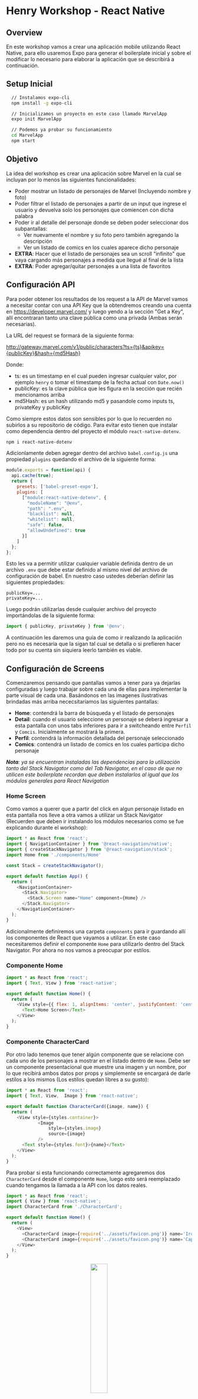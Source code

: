 # Henry Workshop - React Native

## Overview

En este workshop vamos a crear una aplicación mobile utilizando React Native, para ello usaremos Expo para generar el boilerplate inicial y sobre el modificar lo necesario para elaborar la aplicación que se describirá a continuación.

## Setup Inicial

```bash
  // Instalamos expo-cli
  npm install -g expo-cli

  // Inicializamos un proyecto en este caso llamado MarvelApp
  expo init MarvelApp

  // Podemos ya probar su funcionamiento
  cd MarvelApp
  npm start
```

## Objetivo

La idea del workshop es crear una aplicación sobre Marvel en la cual se incluyan por lo menos las siguientes funcionalidades:

 - Poder mostrar un listado de personajes de Marvel (Incluyendo nombre y foto)
 - Poder filtrar el listado de personajes a partir de un input que ingrese el usuario y devuelva solo los personajes que comiencen con dicha palabra
 - Poder ir al detalle del personaje donde se deben poder seleccionar dos subpantallas:
    * Ver nuevamente el nombre y su foto pero también agregando la descripción 
    * Ver un listado de comics en los cuales aparece dicho personaje
- __EXTRA__: Hacer que el listado de personajes sea un scroll "infinito" que vaya cargando más personajes a medida que llegué al final de la lista
- __EXTRA__: Poder agregar/quitar personajes a una lista de favoritos


## Configuración API

Para poder obtener los resultados de los request a la API de Marvel vamos a necesitar contar con una API Key que la obtendremos creando una cuenta en https://developer.marvel.com/ y luego yendo a la sección "Get a Key", allí encontraran tanto una clave pública como una privada (Ambas serán necesarias).

La URL del request se formará de la siguiente forma:

http://gateway.marvel.com/v1/public/characters?ts={ts}&apikey={publicKey}&hash={md5Hash}

Donde:
 * ts: es un timestamp en el cual pueden ingresar cualquier valor, por ejemplo `henry` o tomar el timestamp de la fecha actual con `Date.now()`
 * publicKey: es la clave pública que les figura en la sección que recién mencionamos arriba
 * md5Hash: es un hash utilizando md5 y pasandole como inputs ts, privateKey y publicKey

Como siempre estos datos son sensibles por lo que lo recuerden no subirlos a su repositorio de código. Para evitar esto tienen que instalar como dependencia dentro del proyecto el módulo `react-native-dotenv`.

```bash
npm i react-native-dotenv
```

Adicionlamente deben agregar dentro del archivo `babel.config.js` una propiedad `plugins` quedando el archivo de la siguiente forma:

```js
module.exports = function(api) {
  api.cache(true);
  return {
    presets: ['babel-preset-expo'],
    plugins: [
      ["module:react-native-dotenv", {
        "moduleName": "@env",
        "path": ".env",
        "blacklist": null,
        "whitelist": null,
        "safe": false,
        "allowUndefined": true
      }]
    ]
  };
};
```

Esto les va a permitir utilizar cualquier variable definida dentro de un archivo `.env` que debe estar definido al mismo nivel del archivo de configuración de babel. En nuestro caso ustedes deberían definir las siguientes propiedades:

```
publicKey=...
privateKey=...
```

Luego podrán utilizarlas desde cualquier archivo del proyecto importándolas de la siguiente forma:

```js
import { publicKey, privateKey } from '@env';
```

A continuación les daremos una guía de como ir realizando la aplicación pero no es necesaria que la sigan tal cual se detalla o si prefieren hacer todo por su cuenta sin siquiera leerlo también es viable.

## Configuración de Screens

Comenzaremos pensando que pantallas vamos a tener para ya dejarlas configuradas y luego trabajar sobre cada una de ellas para implementar la parte visual de cada una. Basándonos en las imagenes ilustrativas brindadas más arriba nececsitaríamos las siguientes pantallas:

 * __Home__: contendrá la barra de búsqueda y el listado de personajes
 * __Detail__: cuando el usuario seleccione un personaje se deberá ingresar a esta pantalla con unos tabs inferiores para ir a switcheando entre `Perfil` y `Comcis`. Inicialmente se mostrará la primera.
 * __Perfil__: contendrá la información detallada del personaje seleccionado
 * __Comics__: contendrá un listado de comics en los cuales participa dicho personaje

*__Nota__: ya se encuentran instaladas las dependencias para la utilización tanto del Stack Navigator como del Tab Navigator, en el caso de que no utilicen este boilerplate recordan que deben instalarlos al igual que los módulos generales para React Navigation*

 ### Home Screen

Como vamos a querer que a partir del click en algun personaje listado en esta pantalla nos lleve a otra vamos a utilizar un Stack Navigator (Recuerden que deben ir instalando los módulos necesarios como se fue explicando durante el workshop):

```js
import * as React from 'react';
import { NavigationContainer } from '@react-navigation/native';
import { createStackNavigator } from '@react-navigation/stack';
import Home from './components/Home'

const Stack = createStackNavigator();

export default function App() {
  return (
    <NavigationContainer>
      <Stack.Navigator>
        <Stack.Screen name="Home" component={Home} />
      </Stack.Navigator>
    </NavigationContainer>
  );
}
```

Adicionalmente definiremos una carpeta `components` para ir guardando allí los componentes de React que vayamos a utilizar. En este caso necesitaremos definir el componente `Home` para utilizarlo dentro del Stack Navigator. Por ahora no nos vamos a preocupar por estilos.

### Componente Home

```js
import * as React from 'react';
import { Text, View } from 'react-native';

export default function Home() {
  return (
    <View style={{ flex: 1, alignItems: 'center', justifyContent: 'center' }}>
      <Text>Home Screen</Text>
    </View>
  );
}
```

### Componente CharacterCard

Por otro lado tenemos que tener algún componente que se relacione con cada uno de los personajes a mostrar en el listado dentro de `Home`. Debe ser un componente presentacional que muestre una imagen y un nombre, por lo que recibirá ambos datos por props y simplemente se encargará de darle estilos a los mismos (Los estilos quedan libres a su gusto):

```js
import * as React from 'react';
import { Text, View,  Image } from 'react-native';

export default function CharacterCard({image, name}) {
  return (
    <View style={styles.container}>
			<Image 
				style={styles.image}
				source={image}
			/>
      <Text style={styles.font}>{name}</Text>
    </View>
  );
}
```

Para probar si esta funcionando correctamente agregaremos dos `CharacterCard` desde el componente `Home`, luego esto será reemplazado cuando tengamos la llamada a la API con los datos reales.

```js
import * as React from 'react';
import { View } from 'react-native';
import CharacterCard from './CharacterCard';

export default function Home() {
  return (
    <View>
      <CharacterCard image={require('../assets/favicon.png')} name='Iron Man' />
      <CharacterCard image={require('../assets/favicon.png')} name='Captain America' />
    </View>
  );
}
```

<p align="center">
  <img src="./screens/1.jpeg" style="width: 30%"/>
</p>

Ahora quisieramos que cuando se haga click en alguno de los personajes nos rediriga a la pantalla de `Detail` para eso tenemos que hacer uso del método `navigate` de la prop `navigation` que reciben todos los componentes.

El inconveniente que tenemos ahora es que `CharacterCard` no recibe de forma automática el objeto `navigation` como si lo hace `Home`. Por lo que tenemos dos posibles soluciones:

  1. Le pasamos la prop a `CharacterCard` desde `Home`
  2. Utilizamos el hook `useNavigation` en el componente `CharacterCard` para darle acceso al objeto `navigation`

Adicionalmente, el componente nativo `View` no dispone de un event listener `onPress` para detectar los touches por lo que vamos a cambiarlo por alguno de los Touchables que vimos antes (En particular en nuestra guia de ejemplo utilizaremos el `TouchableOpacity`).

```js
export default function Home() {
  return (
    <View>
      {/* Opcion 1 */}
      <CharacterCard {...props} image={require('../assets/favicon.png')} name='Iron Man' />
      <CharacterCard {...props} image={require('../assets/favicon.png')} name='Captain America' />

      {/* Opcion 2 */}
      <CharacterCard image={require('../assets/favicon.png')} name='Iron Man' />
      <CharacterCard image={require('../assets/favicon.png')} name='Captain America' />
    </View>
  );
}
```

```js
// Opcion 1
export default function CharacterCard({image, name, navigation}) {
  return (
    <TouchableOpacity 
			style={styles.container}
			onPress={() => navigation.navigate('Detail')}
	>
			<Image 
				style={styles.image}
				source={image}
			/>
      <Text style={styles.font}>{name}</Text>
    </TouchableOpacity>
  );
}

// Opcion 2
import { useNavigation } from '@react-navigation/native';

export default function CharacterCard({image, name}) {
	const navigation = useNavigation();
  return (
    <TouchableOpacity 
			style={styles.container}
			onPress={() => navigation.navigate('Detail')}
	>
			<Image 
				style={styles.image}
				source={image}
			/>
      <Text style={styles.font}>{name}</Text>
    </TouchableOpacity>
  );
}
```

### Detail Screen

Ahora nos falta crear la screen para los detalles del personaje ya que sino al hacer click no redirigirá a ninguna parte ya que no encontrará ninguna pantatlla que matchee con 'Detail'.

```js
import Detail from './components/Detail';

export default function App() {
  return (
    <NavigationContainer>
      <Stack.Navigator>
        <Stack.Screen name="Home" component={Home} />
        <Stack.Screen name="Detail" component={Detail} />
      </Stack.Navigator>
    </NavigationContainer>
  );
}
```

Y obviamente tenemos que crear nuestro componente `Detatils` que queremos que sea a su vez un nested navigator ya que queremos tener dos tabs en la parte inferior de este pantalla para poder switchear entre `Information` y `Comics`. Recuerden nuevamente que deben instalar el módulo para usar un Tab Navigator.

```js
import * as React from 'react';
import { createBottomTabNavigator } from '@react-navigation/bottom-tabs';
import MaterialCommunityIcons from 'react-native-vector-icons/Ionicons';

const Tab = createBottomTabNavigator();


export default function Detail() {
  return (
    <Tab.Navigator
      initialRouteName="Information"
      tabBarOptions={{
        activeTintColor: 'darkred'
      }}
    >
      <Tab.Screen 
        name="Information" 
        component={Information} 
        options={{
          tabBarIcon: ({ color, size }) => (
            <MaterialCommunityIcons name="information-circle" color={color} size={size} />
          )
        }}
      />
      <Tab.Screen 
        name="Comics" 
        component={Comics} 
        options={{
          tabBarIcon: ({ color, size }) => (
            <MaterialCommunityIcons name="book" color={color} size={size} />
          )
        }}
      />
    </Tab.Navigator>
  );
}
```

<p align="center">
  <img src="./screens/2.jpeg" style="width: 30%"/>
</p>

Por el momento los componentes `Information` y `Comics` simplementen seran un `<View>` con un `<Text>`, más adelante volveremos sobre ellos para implementarlos bien. Por lo que por ahora habrá que simplemente crear dichos componentes en la carpeta components e importalos en `Detail`.

Si quieren cambiar los iconos del Tab Navigator pueden buscar el listado completo en https://ionic.io/ionicons o incluso pueden utilizar otros paquetes de íconos si prefieren.

### Obtener personajes desde la API

Empecemos a darle más forma a nuestra aplicación sacando los dos personajes hardcodeados que tenemos en `Home` y utilizando los que devuelva la API. En primer lugar vamos a probar si la conexión de la API es exitosa intentado hacer un request cuando el componente `Home` se monta.

Para ello vamos a utilizar `axios` y un paquete llamado `md5` para lograr el hash que nos pide la API de Marvel, nuevamente van a tener que instalarlos:

```bash
  npm install axios md5
```

Para mejor organizacion vamos a crear un archivo `config.js` dentro de la carpeta `MarvelApp` donde haremos la lógica del hash md5 para luego simplemente traer los valores en los componentes que tengan que hacer los request y usarlos. 

```js
import md5 from 'md5';
// Toma los valores de la clave pública y provada desde el archivo .env
import { publicKey, privateKey } from '@env';

const ts = Date.now();
// Generamos el hash que nos pide la API pasandole como parámetro 
// a la función md5 un string que concatene el ts + privateKey + publicKey
const hash = md5(`${ts}${privateKey}${publicKey}`);

// Exportamos un objeto con los datos necesarios para usar la API
// para que luego podamos importarlo desde cualquier componente
const apiParams = {
  ts,
  apikey: publicKey,
  hash,
	baseURL: 'https://gateway.marvel.com'
};
export default apiParams;
```

Ahora vamos a modificar el componente `Home` para que haga el request:

```js
import apiParams from '../config.js';
import axios from 'axios';

export default function Home() {
  const [isLoading, setLoading] = useState(true);
  const [data, setData] = useState([]);
  const { ts, apikey, hash, baseURL } = apiParams;

  useEffect(() => {
    axios.get(`${baseURL}/v1/public/characters`, {
      params: {
        ts,
        apikey,
        hash
      }
    })
      .then(response => setData(response.data.data.results))
      .catch(error => console.error(error))
      .finally(() => setLoading(false));
  }, []);

  return (
    <View>
      {isLoading 
        ? <ActivityIndicator size="large" color="#00ff00" /> 
        : (
          <FlatList
            data={data}
            keyExtractor={({ id }) => id.toString()}
            renderItem={({ item }) => (
              <CharacterCard 
                image={`${item?.thumbnail?.path}.${item?.thumbnail.extension}`} 
                name={item.name} />
            )}
          />
        )
      }
    </View>
  );
}
```

<p align="center">
  <img src="./screens/3.jpeg" style="width: 30%"/>
</p>


### Obtener detalles de un personaje en particular

Ya teniendo la lista de personajes ahora enfoquémosnos en los detalles de uno de ellos en particular al hacerle click. Para esto vamos a necesitar hacer un request a `https://gateway.marvel.com/v1/public/characters/{characterId}`. Una vez obtenidos dichos datos deberíamos pasarselos al componentet `Information` (Mostraremos allí el nombre, la descripción y una imagen del personaje).

```js
export default function Home() {
  ...

  return (
    <View>
      {isLoading 
        ? <ActivityIndicator size="large" color="#00ff00" /> 
        : (
          <FlatList
            data={data}
            keyExtractor={({ id }) => id.toString()}
            renderItem={({ item }) => (
              <CharacterCard 
                id={item.id}
                image={`${item?.thumbnail?.path}.${item?.thumbnail.extension}`} 
                name={item.name} />
            )}
          />
        )
      }
    </View>
  );
}
```

```js
import React, { useState, useEffect } from 'react';
import { ActivityIndicator } from 'react-native';
import { createBottomTabNavigator } from '@react-navigation/bottom-tabs';
import MaterialCommunityIcons from 'react-native-vector-icons/Ionicons';
import Information from './Information';
import Comics from './Comics';
import apiParams from '../config.js';
import axios from 'axios';

const Tab = createBottomTabNavigator();

export default function Detail({ route }) {
  const [isLoading, setLoading] = useState(true);
  const [data, setData] = useState([]);
  const { ts, apikey, hash, baseURL } = apiParams;

  useEffect(() => {
    axios.get(`${baseURL}/v1/public/characters/${route.params.id}`, {
      params: {
        ts,
        apikey,
        hash
      }
    })
      .then(response => setData(response.data.data.results[0]))
      .catch(error => console.error(error))
      .finally(() => setLoading(false));
  }, []);

  return (
    <Tab.Navigator
      initialRouteName="Information"
      tabBarOptions={{
        activeTintColor: 'darkred'
      }}
    >
      <Tab.Screen 
        name="Information" 
        options={{
          tabBarIcon: ({ color, size }) => (
            <MaterialCommunityIcons name="information-circle" color={color} size={size} />
          )
        }}
      >
        {() => 
          (isLoading
            ? <ActivityIndicator size="large" color="#00ff00" /> 
            : <Information 
                image={`${data?.thumbnail?.path}.${data.thumbnail.extension}`}
                name={data.name}
                description={data.description} 
              />
          )
        }
      </Tab.Screen>
      <Tab.Screen 
        name="Comics" 
        component={Comics} 
        options={{
          tabBarIcon: ({ color, size }) => (
            <MaterialCommunityIcons name="book" color={color} size={size} />
          )
        }}
      />
    </Tab.Navigator>
  );
}
```

Ahora ya podemos hacer uso de las propiedades que pasa el componente `Detail` al componente `Information`:

```js
export default function Information({ image, name, description }) {
  return (
    <View style={styles.container}>
      <Image 
        style={styles.image}
        source={{uri: image}}
      />
      <Text style={styles.title}>{name}</Text>
      <Text style={styles.description}>{description}</Text>
    </View>
  )
}
```

<p align="center">
  <img src="./screens/4.jpeg" style="width: 30%"/>
</p>

### Obtener comics de un personaje en particular

Nos falta completar la pantalla de comics por lo que podríamos pasarle como prop la lista de comics que si se fijan ya la obtenemos cuando hacemos el request para los detalles del personaje en `data.comics.items`. Por lo que vamos a pasarselo al componente `Comics` y luego allí crearemos otro componente `Comic` para renderizar cada uno de la lista.

```js
...
      <Tab.Screen 
        name="Comics" 
        options={{
          tabBarIcon: ({ color, size }) => (
            <MaterialCommunityIcons name="book" color={color} size={size} />
          )
        }}
      >
        {() => 
          (isLoading
            ? <ActivityIndicator size="large" color="#00ff00" /> 
            : <Comics
                listComics={data?.comics?.items} 
              />
          )
        }
      </Tab.Screen>
...
```

Ahora por cada elemento en `listComics` vamos a renderizar un componente `Comic`:

```js
import * as React from 'react';
import { View, Text } from 'react-native';
import Comic from './Comic';

export default function Comics({ listComics }) {
  return (
    <View>
      {
        listComics?.map(c => (
          <Comic name={c.name} />
        ))
      }
    </View>
  )
}
```

```js
import * as React from 'react';
import { View, Text } from 'react-native';

export default function Comic({ name }) {
  return (
    <View>
			<Text>{name}</Text>
    </View>
  )
}
```

¿No sería mucho más lindo tener las portadas de los comics y no solo su nombre? Bueno obtengamos esos datos entonces haciendo un request por cada comic a su `resourceURI`. Esto lo haremos desde `Comics` y a `Comic` simplemente le pasaremos el nombre y la imagen correspondiente para que lo renderice (Recuerden que cuando estamos agregando muchos componentes con la misma estructura debemos indicarle a react una key para que los pueda diferenciar, en este caso voy a usar el ID del comic):

```js
import React, { useState, useEffect } from 'react';
import { View, ActivityIndicator } from 'react-native';
import Comic from './Comic';
import apiParams from '../config.js';
import axios from 'axios';

export default function Comics({ listComics }) {
  const [isLoading, setLoading] = useState(true);
  const [data, setData] = useState([]);
  const { ts, apikey, hash, baseURL } = apiParams;

  useEffect(() => {
    const promisesArray = listComics.map(c => (
      axios.get(c.resourceURI, {
        params: {
          ts,
          apikey,
          hash
        }      
      })
    ));
    
    Promise.all(promisesArray)
      .then(responses => setData(responses.map(r => (
        r?.data?.data?.results[0]
      ))))
      .catch(error => console.error(error))
      .finally(() => setLoading(false));

  }, []);

  return (
    <View>
      {
        isLoading 
          ? <ActivityIndicator size="large" color="#00ff00" /> 
          : data.map(c => (
            <Comic 
              key={c.id}
              name={c.title} 
              image={`${c?.thumbnail?.path}.${c.thumbnail.extension}`}  
            />
          ))
      }
    </View>
  )
}
```

```js
export default function Comic({ name, image }) {
  return (
    <View>
			<Image
				source={{uri: image}}
			/>
			<Text>{name}</Text>
    </View>
  )
}
```

<p align="center">
  <img src="./screens/5.jpeg" style="width: 30%"/>
</p>

Faltaría ahora cambiar la `<View>` por una `<ScrollView>` o una `<FlatList>` para poder deslizar para ver aquellos comics que no entran en pantalla. Pero para cambiar un poco vamos a intentar hacer que el scroll sea horizontal.

La idea es utilizar una `<FlatList>` similar a cuando lo hicimos con la pantalla `Home` pero ahora agregándole la propiedades `horizontal` que va a permitir que el scrolling sea horizontal.

```js
    <View style={{ flex: 1 }}>
      {
        isLoading 
          ? <ActivityIndicator size="large" color="#00ff00" /> 
          : <FlatList
              contentContainerStyle={{alignItems: 'center'}}
              data={data}
              keyExtractor={({ id }) => id.toString()}
              horizontal
              renderItem={({ item }) => (
                <Comic 
                  key={item.id}
                  name={item.title} 
                  image={`${item?.thumbnail?.path}.${item.thumbnail.extension}`}  
                />
          )}
        />
      }
    </View>
```

<p align="center">
  <img src="./screens/6.jpeg" style="width: 30%"/>
</p>

Adicionalmente si prefieren que se vea un comic por "página" puede agregarle también la propiedad `pagingEnabled` a la `FlatList` y hacer que el componente `Comic` ocupe la totalidad de la pantalla.

### Input de búsqueda

De los requerimientos obligatorios para esta actividad nos estaría faltando poder buscar por nombre algún personaje, para ello vamos a necesitar primero agregar un input para que el usuario pueda escribir allí lo que desee buscar.

Para este punto vamos a utilizar un kit de UI, podemos elegir entre `React Native Elements` y `React Native Paper` que ya tienen algunos componentes desarrollamos y podemos utilizarlos como por ejemplo una `Searchbar`. Para poder usarlo debemos instalarl el que elijan:

```bash
// Para React Native Elements
npm install react-native-elements

// Para React Native Paper
npm install react-native-paper
```

En nuestro caso vamos a usar `React Native Paper` por lo que tendremos que importar el componente `Searchbar` dentro de `Home`:

```js
import { Searchbar } from 'react-native-paper';
```

Adicionalmente vamos a crear otro estado dentro de `Home` para mantener actualizado el valor escrito dentro de la `Searchbar`:

```js
const [search, setSearch] = useState('');
```

Luego lo utilizamos como cualquier otro componente, vamos a agregarlo dentro de la condición de que no este cargando (Recuerden que deben devolver un único elemento por lo que van a tener que agrupar la `Searchbar` y la `FlatList` en un contenedor):

```js
<Searchbar
  placeholder="Search for character..."
  onChangeText={value => setSearch(value)}
  value={search}
  onIconPress={searchCharacter}
  onSubmitEditing={searchCharacter}
/>
```

Algunas cuestiones a tener en cuenta sobre el codigo de arriba:
  * __onChangeText__: como el nombre lo indica va a ejecutar la función pasada como parámetro cuando el usuario escriba o borre algun caracter en la searchbar. En este caso simplemente estamos actualizando el valor del nuevo estado que acabamos de definir.
  * __onIconPress__: se va a ejecutar la función pasada como parámetro cuando el usuario haga click en el icono de la searchbar que en este caso dejamos el default que es una lupa
  * __onSubmitEditing__: se va a ejecutar la función pasada como parámetro cuando el usuario aprete desde el keyboard del celular el icono de búsqueda que es a su vez una lupa

  Lo único que nos quedaría ahora es definir la función `searchCharacter` que debería hacer el llamado correspondiente a la API y guardas los resultados en el estado `data` que ya teníamos de antes:

  ```js
    function searchCharacter() {
    if(search) {
      setLoading(true);
      axios.get(`${baseURL}/v1/public/characters`, {
        params: {
          ts,
          apikey,
          hash,
          nameStartsWith: search
        }
      })
        .then(response => setData(response.data.data.results))
        .catch(error => console.error(error))
        .finally(() => setLoading(false));
    }
  }
  ```

<p align="center">
  <img src="./screens/7.jpeg" style="width: 30%"/>
</p>

### Extra Funcionalidades

Como bien se mencionó al comienzo del readme, la idea es que por su cuenta ahora intenten implementar las siguientes dos funcionalidades:

- Hacer que el listado de personajes sea un scroll "infinito" que vaya cargando más personajes a medida que llegué al final de la lista
- Poder agregar/quitar personajes a una lista de favoritos

Para el primer caso van a tener que investigar un poco sobre las propiedades de la `FlatList` y para el segundo caso lo ideal es que investiguen sobre cómo almacenar información en el dispositivo para que si cierran la aplicación y vuelven a abrirla más tarde puedan mantener el listado de favoritos.